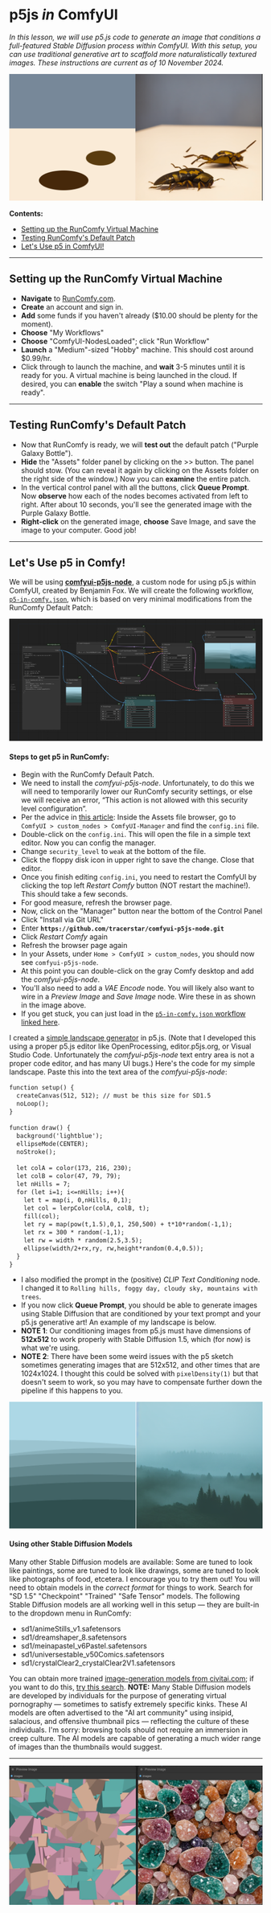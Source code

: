 
# p5js *in* ComfyUI

*In this lesson, we will use p5.js code to generate an image that conditions a full-featured Stable Diffusion process within ComfyUI. With this setup, you can use traditional generative art to scaffold more naturalistically textured images. These instructions are current as of 10 November 2024.*

![results.png](images/results.png)

**Contents:** 

* [Setting up the RunComfy Virtual Machine](#setting-up-the-runcomfy-virtual-machine)
* [Testing RunComfy's Default Patch](#testing-runcomfys-default-patch)
* [Let's Use p5 in ComfyUI!](#lets-use-p5-in-comfyui)

---


## Setting up the RunComfy Virtual Machine

* **Navigate** to [RunComfy.com](https://www.runcomfy.com/). 
* **Create** an account and sign in. 
* **Add** some funds if you haven't already ($10.00 should be plenty for the moment).
* **Choose** "My Workflows" 
* **Choose** "ComfyUI-NodesLoaded"; click "Run Workflow"
* **Launch** a "Medium"-sized "Hobby" machine. This should cost around $0.99/hr.
* Click through to launch the machine, and **wait** 3-5 minutes until it is ready for you. A virtual machine is being launched in the cloud. If desired, you can **enable** the switch "Play a sound when machine is ready".

---

## Testing RunComfy's Default Patch

* Now that RunComfy is ready, we will **test out** the default patch ("Purple Galaxy Bottle").
* **Hide** the "Assets" folder panel by clicking on the >> button. The panel should stow. (You can reveal it again by clicking on the Assets folder on the right side of the window.) Now you can **examine** the entire patch. 
* In the vertical control panel with all the buttons, click **Queue Prompt**. Now **observe** how each of the nodes becomes activated from left to right. After about 10 seconds, you'll see the generated image with the Purple Galaxy Bottle.
* **Right-click** on the generated image, **choose** Save Image, and save the image to your computer. Good job!

--- 

## Let's Use p5 in Comfy!

We will be using [**comfyui-p5js-node**](https://github.com/tracerstar/comfyui-p5js-node), a custom node for using p5.js within ComfyUI, created by Benjamin Fox. We will create the following workflow, [`p5-in-comfy.json`](workflows/p5-in-comfy.json), which is based on very minimal modifications from the RunComfy Default Patch:

![p5-in-comfy.png](workflows/p5-in-comfy.png)

#### Steps to get p5 in RunComfy:

* Begin with the RunComfy Default Patch. 
* We need to install the *comfyui-p5js-node*. Unfortunately, to do this we will need to temporarily lower our RunComfy security settings, or else we will receive an error, “This action is not allowed with this security level configuration”. 
* Per the advice in [this article](https://comfyui-guides.runcomfy.com/ultimate-comfyui-how-tos-a-runcomfy-guide/how-to-fix-this-action-is-not-allowed-with-this-security-level-configuration): Inside the Assets file browser, go to `ComfyUI > custom_nodes > ComfyUI-Manager` and find the `config.ini` file. 
* Double-click on the `config.ini`. This will open the file in a simple text editor. Now you can config the manager. 
* Change `security_level` to `weak` at the bottom of the file. 
* Click the floppy disk icon in upper right to save the change. Close that editor.
* Once you finish editing `config.ini`, you need to restart the ComfyUI by clicking the top left *Restart Comfy* button (NOT restart the machine!). This should take a few seconds. 
* For good measure, refresh the browser page. 
* Now, click on the "Manager" button near the bottom of the Control Panel
* Click "Install via Git URL"
* Enter **`https://github.com/tracerstar/comfyui-p5js-node.git`**
* Click *Restart Comfy* again 
* Refresh the browser page again
* In your Assets, under `Home > ComfyUI > custom_nodes`, you should now see `comfyui-p5js-node`. 
* At this point you can double-click on the gray Comfy desktop and add the *comfyui-p5js-node*. 
* You'll also need to add a *VAE Encode* node. You will likely also want to wire in a *Preview Image* and *Save Image* node. Wire these in as shown in the image above. 
* If you get stuck, you can just load in the [`p5-in-comfy.json` workflow linked here](workflows/p5-in-comfy.json). 

I created a [simple landscape generator](https://editor.p5js.org/golan/sketches/LPXbObyb5) in p5.js. (Note that I developed this using a proper p5.js editor like OpenProcessing, editor.p5js.org, or Visual Studio Code. Unfortunately the *comfyui-p5js-node* text entry area is not a proper code editor, and has many UI bugs.) Here's the code for my simple landscape. Paste this into the text area of the *comfyui-p5js-node*: 

```
function setup() {
  createCanvas(512, 512); // must be this size for SD1.5
  noLoop(); 
}

function draw() {
  background('lightblue');
  ellipseMode(CENTER); 
  noStroke(); 
  
  let colA = color(173, 216, 230);
  let colB = color(47, 79, 79);
  let nHills = 7; 
  for (let i=1; i<=nHills; i++){
    let t = map(i, 0,nHills, 0,1); 
    let col = lerpColor(colA, colB, t);
    fill(col); 
    let ry = map(pow(t,1.5),0,1, 250,500) + t*10*random(-1,1); 
    let rx = 300 * random(-1,1); 
    let rw = width * random(2.5,3.5); 
    ellipse(width/2+rx,ry, rw,height*random(0.4,0.5)); 
  }
}

```

* I also modified the prompt in the (positive) *CLIP Text Conditioning* node. I changed it to `Rolling hills, foggy day, cloudy sky, mountains with trees`. 
* If you now click **Queue Prompt**, you should be able to generate images using Stable Diffusion that are conditioned by your text prompt and your p5.js generative art! An example of my landscape is below.
* **NOTE 1**: Our conditioning images from p5.js must have dimensions of **512x512** to work properly with Stable Diffusion 1.5, which (for now) is what we're using.
* **NOTE 2**: There have been some weird issues with the p5 sketch sometimes generating images that are 512x512, and other times that are 1024x1024. I thought this could be solved with `pixelDensity(1)` but that doesn't seem to work, so you may have to compensate further down the pipeline if this happens to you. 


![landscape.png](images/landscape.png)


#### Using other Stable Diffusion Models

Many other Stable Diffusion models are available: Some are tuned to look like paintings, some are tuned to look like drawings, some are tuned to look like photographs of food, etcetera. I encourage you to try them out! You will need to obtain models in the *correct format* for things to work. Search for "SD 1.5" "Checkpoint" "Trained" "Safe Tensor" models. The following Stable Diffusion models are all working well in this setup — they are built-in to the dropdown menu in RunComfy: 

* sd1/animeStills_v1.safetensors
* sd1/dreamshaper_8.safetensors
* sd1/meinapastel_v6Pastel.safetensors
* sd1/universestable_v50Comics.safetensors
* sd1/crystalClear2_crystalClear2V1.safetensors

You can obtain more trained [image-generation models from civitai.com](https://civitai.com/models); if you want to do this, [try this search](https://civitai.com/search/models?baseModel=SD%201.5&modelType=Checkpoint&checkpointType=Trained&sortBy=models_v9). **NOTE:** Many Stable Diffusion models are developed by individuals for the purpose of generating virtual pornography — sometimes to satisfy extremely specific kinks. These AI models are often advertised to the "AI art community" using insipid, salacious, and offensive thumbnail pics — reflecting the culture of these individuals. I'm sorry: browsing tools should not require an immersion in creep culture. The AI models are capable of generating a much wider range of images than the thumbnails would suggest.


---

![tracerstar_geodes.jpg](images/tracerstar_geodes.jpg)